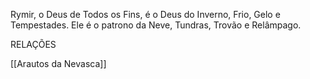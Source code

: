 Rymir, o Deus de Todos os Fins, é o Deus do Inverno, Frio, Gelo e Tempestades. Ele é o patrono da Neve, Tundras, Trovão e Relâmpago.


RELAÇÕES

[[Arautos da Nevasca]]